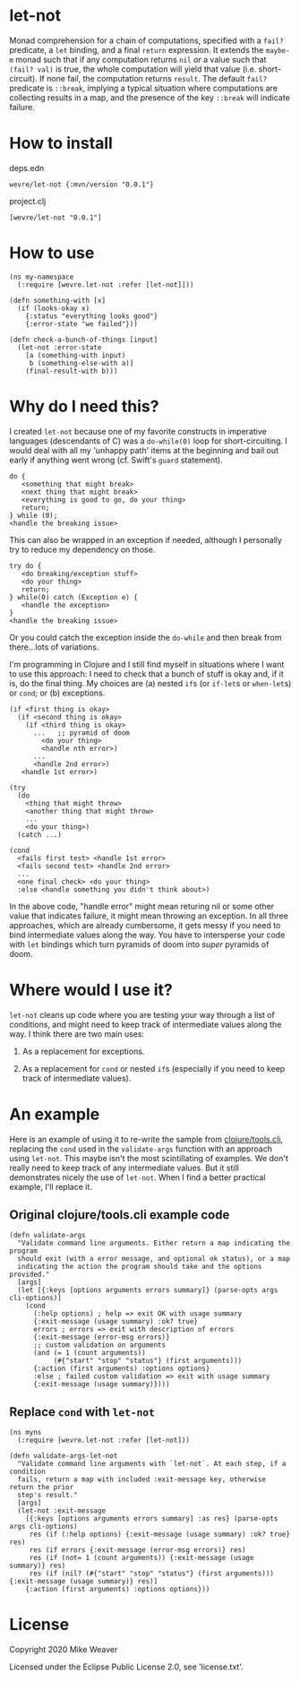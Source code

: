 # let-not

Monad comprehension for a chain of computations, specified with a `fail?`
predicate, a `let` binding, and a final `return` expression. It extends the
`maybe-m` monad such that if any computation returns `nil` _or_ a value such
that `(fail? val)` is true, the whole computation will yield that value (i.e.
short-circuit). If none fail, the computation returns `result`. The default
`fail?` predicate is `::break`, implying a typical situation where computations
are collecting results in a map, and the presence of the key `::break` will
indicate failure.

# How to install

deps.edn

    wevre/let-not {:mvn/version "0.0.1"}

project.clj

    [wevre/let-not "0.0.1"]

# How to use

```
(ns my-namespace
  (:require [wevre.let-not :refer [let-not]]))

(defn something-with [x]
  (if (looks-okay x)
    {:status "everything looks good"}
    {:error-state "we failed"}))

(defn check-a-bunch-of-things [input]
  (let-not :error-state
    [a (something-with input)
     b (something-else-with a)]
    (final-result-with b)))
```

# Why do I need this?

I created `let-not` because one of my favorite constructs in imperative
languages (descendants of C) was a `do-while(0)` loop for short-circuiting. I
would deal with all my 'unhappy path' items at the beginning and bail out early
if anything went wrong (cf. Swift's `guard` statement).

```
do {
   <something that might break>
   <next thing that might break>
   <everything is good to go, do your thing>
   return;
} while (0);
<handle the breaking issue>
```

This can also be wrapped in an exception if needed, although I personally try to
reduce my dependency on those.

```
try do {
   <do breaking/exception stuff>
   <do your thing>
   return;
} while(0) catch (Exception e) {
   <handle the exception>
}
<handle the breaking issue>
```

Or you could catch the exception inside the `do-while` and then break from
there...lots of variations.

I'm programming in Clojure and I still find myself in situations where I want to
use this approach: I need to check that a bunch of stuff is okay and, if it is,
do the final thing. My choices are (a) nested `if`s (or `if-let`s or
`when-let`s) or `cond`; or (b) exceptions.

```
(if <first thing is okay>
  (if <second thing is okay>
    (if <third thing is okay>
      ...   ;; pyramid of doom
        <do your thing>
        <handle nth error>)
      ...
      <handle 2nd error>)
   <handle 1st error>)

(try
  (do
    <thing that might throw>
    <another thing that might throw>
    ...
    <do your thing>)
  (catch ...)

(cond
  <fails first test> <handle 1st error>
  <fails second test> <handle 2nd error>
  ...
  <one final check> <do your thing>
  :else <handle something you didn't think about>)
```

In the above code, "handle error" might mean returing nil or some other value
that indicates failure, it might mean throwing an exception. In all three
approaches, which are already cumbersome, it gets messy if you need to bind
intermediate values along the way. You have to intersperse your code with `let`
bindings which turn pyramids of doom into _super_ pyramids of doom.

# Where would I use it?

`let-not` cleans up code where you are testing your way through a list of
conditions, and might need to keep track of intermediate values along the way. I
think there are two main uses:

 1. As a replacement for exceptions.

 2. As a replacement for `cond` or nested `if`s (especially if you need to keep
    track of intermediate values).

# An example

Here is an example of using it to re-write the sample from
[clojure/tools.cli](https://github.com/clojure/tools.cli), replacing the `cond`
used in the `validate-args` function with an approach using `let-not`. This
maybe isn't the most scintillating of examples. We don't really need to keep
track of any intermediate values. But it still demonstrates nicely the use of
`let-not`. When I find a better practical example, I'll replace it.

## Original clojure/tools.cli example code

```
(defn validate-args
  "Validate command line arguments. Either return a map indicating the program
  should exit (with a error message, and optional ok status), or a map
  indicating the action the program should take and the options provided."
  [args]
  (let [{:keys [options arguments errors summary]} (parse-opts args cli-options)]
    (cond
      (:help options) ; help => exit OK with usage summary
      {:exit-message (usage summary) :ok? true}
      errors ; errors => exit with description of errors
      {:exit-message (error-msg errors)}
      ;; custom validation on arguments
      (and (= 1 (count arguments))
           (#{"start" "stop" "status"} (first arguments)))
      {:action (first arguments) :options options}
      :else ; failed custom validation => exit with usage summary
      {:exit-message (usage summary)})))
```

## Replace `cond` with `let-not`

```
(ns myns
  (:require [wevre.let-not :refer [let-not]))

(defn validate-args-let-not
  "Validate command line arguments with `let-not`. At each step, if a condition
  fails, return a map with included :exit-message key, otherwise return the prior
  step's result."
  [args]
  (let-not :exit-message
    [{:keys [options arguments errors summary] :as res} (parse-opts args cli-options)
     res (if (:help options) {:exit-message (usage summary) :ok? true} res)
     res (if errors {:exit-message (error-msg errors)} res)
     res (if (not= 1 (count arguments)) {:exit-message (usage summary)} res)
     res (if (nil? (#{"start" "stop" "status"} (first arguments))) {:exit-message (usage summary)} res)]
    {:action (first arguments) :options options}))
```

# License

Copyright 2020 Mike Weaver

Licensed under the Eclipse Public License 2.0, see 'license.txt'.
